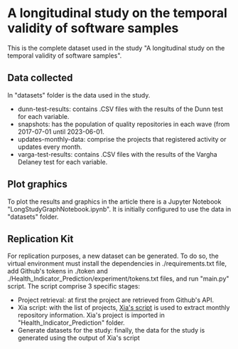 # A longitudinal study on the temporal validity of software samples

This is the complete dataset used in the study "A longitudinal study on the temporal validity of software samples".

## Data collected
In "datasets" folder is the data used in the study. 
+ dunn-test-results: contains .CSV files with the results of the Dunn test for each variable.
+ snapshots: has the population of quality repositories in each wave (from 2017-07-01 until 2023-06-01.
+ updates-monthly-data: comprise the projects that registered activity or updates every month.
+ varga-test-results: contains .CSV files with the results of the Vargha Delaney test for each variable.

## Plot graphics
To plot the results and graphics in the article there is a Jupyter Notebook "LongStudyGraphNotebook.ipynb".
It is initially configured to use the data in "datasets" folder.

## Replication Kit
For replication purposes, a new dataset can be generated. To do so, the virtual environment must install the dependencies in ./requirements.txt file, add Github's tokens in ./token and ./Health_Indicator_Prediction/experiment/tokens.txt files, and run "main.py" script. 
The script comprise 3 specific stages:
+ Project retrieval: at first the project are retrieved from Github's API.
+ Xia script: with the list of projects, [Xia's script](https://github.com/arennax/Health_Indicator_Prediction) is used to extract monthly repository information. Xia's project is imported in "Health_Indicator_Prediction" folder.
+ Generate datasets for the study: finally, the data for the study is generated using the output of Xia's script


